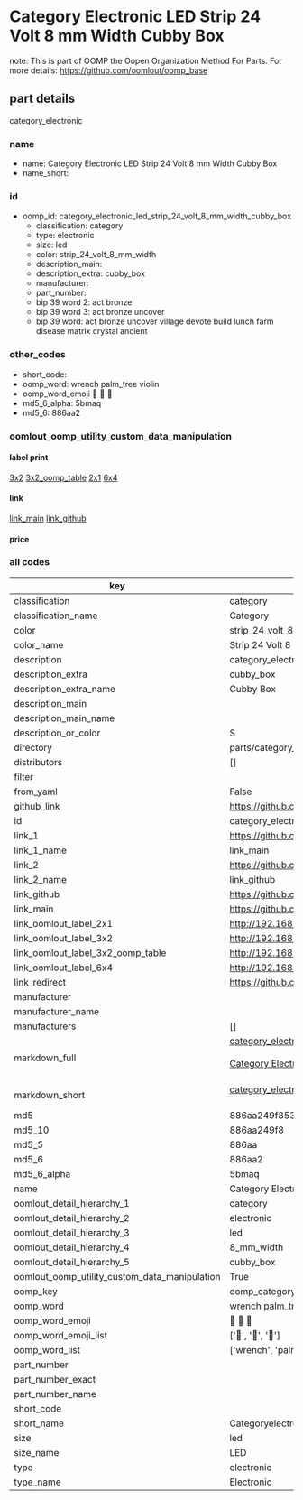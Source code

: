 # Category Electronic LED Strip 24 Volt 8 mm Width Cubby Box  

note: This is part of OOMP the Oopen Organization Method For Parts. For more details: https://github.com/oomlout/oomp_base

##  part details
  



category_electronic



### name
* name: Category Electronic LED Strip 24 Volt 8 mm Width Cubby Box
* name_short: 
### id
* oomp_id: category_electronic_led_strip_24_volt_8_mm_width_cubby_box
  * classification: category
  * type: electronic
  * size: led
  * color: strip_24_volt_8_mm_width
  * description_main: 
  * description_extra: cubby_box
  * manufacturer: 
  * part_number: 
  * bip 39 word 2: act bronze
  * bip 39 word 3: act bronze uncover
  * bip 39 word: act bronze uncover village devote build lunch farm disease matrix crystal ancient

### other_codes
* short_code: 
* oomp_word: wrench palm_tree violin
* oomp_word_emoji :wrench: :palm_tree: :violin:
* md5_6_alpha: 5bmaq
* md5_6: 886aa2






### oomlout_oomp_utility_custom_data_manipulation
#### label print
[3x2](http://192.168.1.245:1112/?label=oomp%205bmaq)
[3x2_oomp_table](http://192.168.1.108:1112/?label=oomp%205bmaq)
[2x1](http://192.168.1.242:1112/?label=oomp%205bmaq)
[6x4](http://192.168.1.55:1112/?label=oomp%205bmaq)    

#### link

[link_main](https://github.com/oomlout/oomlout_oomp_version_1_messy/tree/main/parts/category_electronic_led_strip_24_volt_8_mm_width_cubby_box) [link_github](https://github.com/oomlout/oomlout_oomp_version_1_messy/tree/main/parts/category_electronic_led_strip_24_volt_8_mm_width_cubby_box)                             

#### price







### all codes 
| key | value |  
| --- | --- |  
| classification | category |  
| classification_name | Category |  
| color | strip_24_volt_8_mm_width |  
| color_name | Strip 24 Volt 8 mm Width |  
| description | category_electronic |  
| description_extra | cubby_box |  
| description_extra_name | Cubby Box |  
| description_main |  |  
| description_main_name |  |  
| description_or_color | S  |  
| directory | parts/category_electronic_led_strip_24_volt_8_mm_width_cubby_box |  
| distributors | [] |  
| filter |  |  
| from_yaml | False |  
| github_link | https://github.com/oomlout/oomlout_oomp_part_src/tree/main/parts/category_electronic_led_strip_24_volt_8_mm_width_cubby_box |  
| id | category_electronic_led_strip_24_volt_8_mm_width_cubby_box |  
| link_1 | https://github.com/oomlout/oomlout_oomp_version_1_messy/tree/main/parts/category_electronic_led_strip_24_volt_8_mm_width_cubby_box |  
| link_1_name | link_main |  
| link_2 | https://github.com/oomlout/oomlout_oomp_version_1_messy/tree/main/parts/category_electronic_led_strip_24_volt_8_mm_width_cubby_box |  
| link_2_name | link_github |  
| link_github | https://github.com/oomlout/oomlout_oomp_version_1_messy/tree/main/parts/category_electronic_led_strip_24_volt_8_mm_width_cubby_box |  
| link_main | https://github.com/oomlout/oomlout_oomp_version_1_messy/tree/main/parts/category_electronic_led_strip_24_volt_8_mm_width_cubby_box |  
| link_oomlout_label_2x1 | http://192.168.1.242:1112/?label=oomp%205bmaq |  
| link_oomlout_label_3x2 | http://192.168.1.245:1112/?label=oomp%205bmaq |  
| link_oomlout_label_3x2_oomp_table | http://192.168.1.108:1112/?label=oomp%205bmaq |  
| link_oomlout_label_6x4 | http://192.168.1.55:1112/?label=oomp%205bmaq |  
| link_redirect | https://github.com/oomlout/oomlout_oomp_version_1_messy/tree/main/parts/category_electronic_led_strip_24_volt_8_mm_width_cubby_box |  
| manufacturer |  |  
| manufacturer_name |  |  
| manufacturers | [] |  
| markdown_full | [category_electronic_led_strip_24_volt_8_mm_width_cubby_box](none)<br>[](none)<br>[Category Electronic Led Strip 24 Volt 8 Mm Width Cubby Box](none)<br><br> |  
| markdown_short | [category_electronic_led_strip_24_volt_8_mm_width_cubby_box](none)<br><br> |  
| md5 | 886aa249f85330a4771e6f41d9472813 |  
| md5_10 | 886aa249f8 |  
| md5_5 | 886aa |  
| md5_6 | 886aa2 |  
| md5_6_alpha | 5bmaq |  
| name | Category Electronic LED Strip 24 Volt 8 mm Width Cubby Box |  
| oomlout_detail_hierarchy_1 | category |  
| oomlout_detail_hierarchy_2 | electronic |  
| oomlout_detail_hierarchy_3 | led |  
| oomlout_detail_hierarchy_4 | 8_mm_width |  
| oomlout_detail_hierarchy_5 | cubby_box |  
| oomlout_oomp_utility_custom_data_manipulation | True |  
| oomp_key | oomp_category_electronic_led_strip_24_volt_8_mm_width_cubby_box |  
| oomp_word | wrench palm_tree violin |  
| oomp_word_emoji | :wrench: :palm_tree: :violin: |  
| oomp_word_emoji_list | [':wrench:', ':palm_tree:', ':violin:'] |  
| oomp_word_list | ['wrench', 'palm_tree', 'violin'] |  
| part_number |  |  
| part_number_exact |  |  
| part_number_name |  |  
| short_code |  |  
| short_name | Categoryelectronic |  
| size | led |  
| size_name | LED |  
| type | electronic |  
| type_name | Electronic |  
